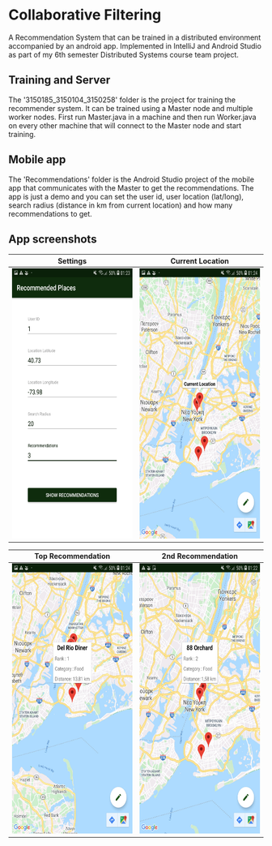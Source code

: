 # Collaborative Filtering
A Recommendation System that can be trained in a distributed environment accompanied by an android app. 
Implemented in IntelliJ and Android Studio as part of my 6th semester Distributed Systems course team project.

## Training and Server
The '3150185_3150104_3150258' folder is the project for training the recommender system. It can be trained using a Master node and multiple worker nodes. 
First run Master.java in a machine and then run Worker.java on every other machine that will connect to the Master node and start training.

## Mobile app
The 'Recommendations' folder is the Android Studio project of the mobile app that communicates with the Master to get the recommendations. 
The app is just a demo and you can set the user id, user location (lat/long), search radius (distance in km from current location) and how many recommendations to get.

## App screenshots
Settings            |  Current Location
:-------------------------:|:-------------------------:
<img src="./settings.jpg"  width="300" height="533"> | <img src="/point1.jpg"  width="300" height="533"/>

Top Recommendation         | 2nd Recommendation
:-------------------------:|:-------------------------:
<img src="/point3.jpg"  width="300" height="533"/>  |  <img src="/point2.jpg"  width="300" height="533"/> 
